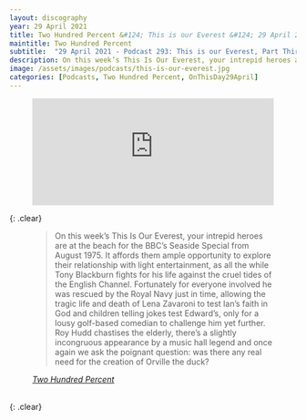 ```yaml
---
layout: discography
year: 29 April 2021
title: Two Hundred Percent &#124; This is our Everest &#124; 29 April 2021
maintitle: Two Hundred Percent
subtitle:  "29 April 2021 - Podcast 293: This is our Everest, Part Thirty-Nine – Seaside Special, 1975"
description: On this week’s This Is Our Everest, your intrepid heroes are at the beach for the BBC’s Seaside Special from August 1975. It affords them ample opportunity to explore their relationship with light entertainment.
image: /assets/images/podcasts/this-is-our-everest.jpg
categories: [Podcasts, Two Hundred Percent, OnThisDay29April]
---
```


<figure class="fig3">
<iframe title="Embed Player" width="100%" height="188px" src="https://embed.acast.com/5e6e25fd4e83901b2aa768d1/608a5c38c64da6791b76062c" scrolling="no" frameBorder="0" style="border:none;overflow:hidden;"></iframe>
</figure>

{: .clear}

<figure class="fig3">
<blockquote>On this week’s This Is Our Everest, your intrepid heroes are at the beach for the BBC’s Seaside Special from August 1975. It affords them ample opportunity to explore their relationship with light entertainment, as all the while Tony Blackburn fights for his life against the cruel tides of the English Channel. Fortunately for everyone involved he was rescued by the Royal Navy just in time, allowing the tragic life and death of Lena Zavaroni to test Ian’s faith in God and children telling jokes test Edward’s, only for a lousy golf-based comedian to challenge him yet further. Roy Hudd chastises the elderly, there’s a slightly incongruous appearance by a music hall legend and once again we ask the poignant question: was there any real need for the creation of Orville the duck?</blockquote>
<cite><a class="external-link" href="https://play.acast.com/s/twohundredpercent/this-is-our-everest-part-thirty-nine-seaside-special-1975">Two Hundred Percent</a></cite>
</figure>

<br />{: .clear}


